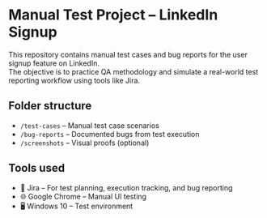 # Manual Test Project – LinkedIn Signup

This repository contains manual test cases and bug reports for the user signup feature on LinkedIn.  
The objective is to practice QA methodology and simulate a real-world test reporting workflow using tools like Jira.

## Folder structure
- `/test-cases` – Manual test case scenarios
- `/bug-reports` – Documented bugs from test execution
- `/screenshots` – Visual proofs (optional)

## Tools used
- 🔧 Jira – For test planning, execution tracking, and bug reporting  
- 🌐 Google Chrome – Manual UI testing  
- 🖥️ Windows 10 – Test environment
